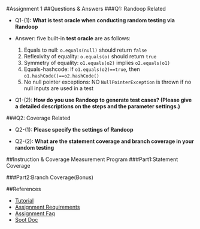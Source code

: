 #Assignment 1
##Questions & Answers
###Q1: Randoop Related
- Q1-(1): **What is test oracle when conducting random testing via Randoop**

- Answer: five built-in **test oracle** are as follows:
  1. Equals to null: `o.equals(null)` should return `false`
  1. Reflexivity of equality: `o.equals(o)` should return `true`
  1. Symmetry of equality: `o1.equals(o2)` implies `o2.equals(o1)`
  1. Equals-hashcode: If `o1.equals(o2)==true`, then `o1.hashCode()==o2.hashCode()`
  1. No null pointer exceptions: NO `NullPointerException` is thrown if no null inputs are used in a test

- Q1-(2): **How do you use Randoop to generate test cases? (Please give a detailed descriptions on the steps and the parameter settings.)**


###Q2: Coverage Related
- Q2-(1): **Please specify the settings of Randoop**

- Q2-(2): **What are the statement coverage and branch coverage in your random testing**

##Instruction & Coverage Measurement Program
###Part1:Statement Coverage

###Part2:Branch Coverage(Bonus)


##References
- [Tutorial](../../../SoftwareAnalysis/References/workshop1/Tutorial_1.pdf)
- [Assignment Requirements](https://course.cse.ust.hk/comp5111/assignment/assignment1.html)
- [Assignment Faq](http://sccpu2.cse.ust.hk/wurongxin/faq.html)
- [Soot Doc](https://course.cse.ust.hk/comp5111/assignment/soot_tutorials/index.html)
